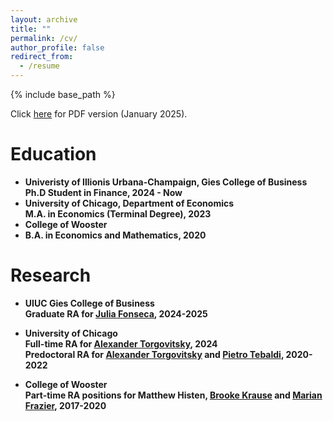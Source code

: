 ```yaml
---
layout: archive
title: ""
permalink: /cv/
author_profile: false
redirect_from:
  - /resume
---
```


{% include base_path %}

Click [here](https://drive.google.com/file/d/1K24iUAvshwUJMkMthuDbaGY2PHg4LQoF/view?usp=sharing) for PDF version (January 2025).

Education
======
* <strong>Univeristy of Illionis Urbana-Champaign, Gies College of Business<strong> <br>
Ph.D Student in Finance, 2024 - Now
* <strong> University of Chicago, Department of Economics<strong> <br>
M.A. in Economics (Terminal Degree), 2023
* <strong>College of Wooster<strong> <br>
* B.A. in Economics and Mathematics, 2020

Research
======
* <strong>UIUC Gies College of Business<strong><br>
  Graduate RA for [Julia Fonseca](https://www.juliafonseca.com), 2024-2025

* <strong>University of Chicago<strong><br>
  Full-time RA for [Alexander Torgovitsky](https://a-torgovitsky.github.io), 2024<br>
  Predoctoral RA for [Alexander Torgovitsky](https://a-torgovitsky.github.io) and [Pietro Tebaldi](https://www.pietrotebaldi.com), 2020-2022

* <strong>College of Wooster<strong><br>
  Part-time RA positions for Matthew Histen, [Brooke Krause](https://sites.google.com/view/brookekrause/home) and [Marian Frazier](https://wooster.edu/bio/mafrazier/), 2017-2020
  